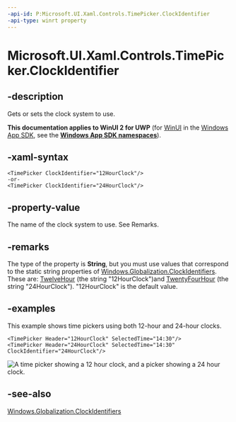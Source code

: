 ```yaml
---
-api-id: P:Microsoft.UI.Xaml.Controls.TimePicker.ClockIdentifier
-api-type: winrt property
---
```


<!-- Property syntax
public string ClockIdentifier { get;  set; }
-->

# Microsoft.UI.Xaml.Controls.TimePicker.ClockIdentifier

## -description
Gets or sets the clock system to use.

**This documentation applies to WinUI 2 for UWP** (for [WinUI](/windows/apps/winui/winui3/) in the [Windows App SDK](/windows/apps/windows-app-sdk/), see the **[Windows App SDK namespaces](/windows/windows-app-sdk/api/winrt/)**).

## -xaml-syntax
```xaml
<TimePicker ClockIdentifier="12HourClock"/>
-or-
<TimePicker ClockIdentifier="24HourClock"/>
```

## -property-value

The name of the clock system to use. See Remarks.

## -remarks

The type of the property is **String**, but you must use values that correspond to the static string properties of [Windows.Globalization.ClockIdentifiers](/uwp/api/windows.globalization.clockidentifiers). These are: [TwelveHour](/uwp/api/windows.globalization.clockidentifiers.twelvehour) (the string "12HourClock")and [TwentyFourHour](/uwp/api/windows.globalization.clockidentifiers.twentyfourhour) (the string "24HourClock"). "12HourClock" is the default value.

## -examples

This example shows time pickers using both 12-hour and 24-hour clocks.

```xaml
<TimePicker Header="12HourClock" SelectedTime="14:30"/>
<TimePicker Header="24HourClock" SelectedTime="14:30" ClockIdentifier="24HourClock"/>
```

![A time picker showing a 12 hour clock, and a picker showing a 24 hour clock.](images/date-time/time-picker-clocks.png)

## -see-also

[Windows.Globalization.ClockIdentifiers](/uwp/api/windows.globalization.clockidentifiers)
